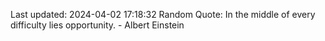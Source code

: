 Last updated: 2024-04-02 17:18:32
Random Quote: In the middle of every difficulty lies opportunity. - Albert Einstein